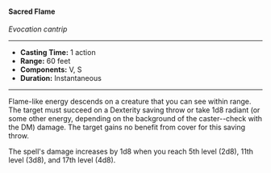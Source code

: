 #### Sacred Flame
*Evocation cantrip*
___
- **Casting Time:** 1 action
- **Range:** 60 feet
- **Components:** V, S
- **Duration:** Instantaneous
---
Flame-like energy descends on a creature that you can see within range. The target must succeed on a Dexterity saving throw or take 1d8 radiant (or some other energy, depending on the background of the caster--check with the DM) damage. The target gains no benefit from cover for this saving throw.

The spell's damage increases by 1d8 when you reach 5th level (2d8), 11th level (3d8), and 17th level (4d8).